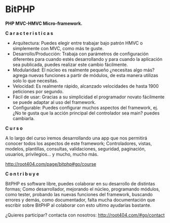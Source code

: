 BitPHP
==

**PHP MVC-HMVC Micro-framework.**

**C a r a c t e r i s t i c a s**
- Arquitectura: Puedes elegir entre trabajar bajo patrón HMVC o simplemente con MVC, como más te guste.
- Desarrollo/Producción: Trabaja con parámetros de configuración diferentes para cuando estés desarrollando y para cuando la aplicación sea publicada, puedes realizar este cambio fácilmente.
- Modularidad: El núcleo es realmente pequeño ¿necesitas algo más? agrega nuevas funciones a partir de módulos, de esta manera utilizas solo lo que necesitas.
- Velocidad: Es realmente rápido, alcanzado velocidades de hasta 1900 peticiones por segundo.
- Fácil de usar: Gracias a su simplicidad el programador novato fácilmente se puede adaptar al uso del framework.
- Configurable: Puedes configurar muchos aspectos del framework, ej. ¿No te gusta que la acción principal del controlador sea main? puedes cambiarla.


**C u r s o**

A lo largo del curso iremos desarrollando una app que nos permitirá conocer todos los aspectos de este framework; Controladores, vistas, modelos, plantillas, consultas, validaciones, seguridad, paginación, usuarios, privilegios... y mucho, mucho más.

http://root404.com/page/bitphp#go/course


**C o n t r i b u y e**

BitPHP es software libre, puedes colaborar en su desarrollo de distintas formas; Como desarrollador, mejorando el núcleo, programando módulos, como tester, probando las nuevas funciones del framework, buscando errores y demás, como documentador, falta mucha documentación que escribir sobre BitPHP al colaborar con esto ultimo ayudarías bastante.

¿Quieres participar? contacta con nosotros: http://root404.com/#go/contact
